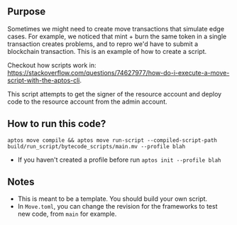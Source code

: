 ## Purpose
Sometimes we might need to create move transactions that simulate edge cases. For example, we noticed that mint + burn the same token in a single transaction creates problems, and to repro we'd have to submit a blockchain transaction. This is an example of how to create a script.

Checkout how scripts work in: https://stackoverflow.com/questions/74627977/how-do-i-execute-a-move-script-with-the-aptos-cli.

This script attempts to get the signer of the resource account and deploy code to the resource account from the admin account. 

## How to run this code?
`aptos move compile && aptos move run-script --compiled-script-path build/run_script/bytecode_scripts/main.mv --profile blah`
  * If you haven't created a profile before run `aptos init --profile blah`

## Notes
  * This is meant to be a template. You should build your own script.
  * In `Move.toml`, you can change the revision for the frameworks to test new code, from `main` for example.